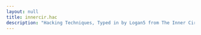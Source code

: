 ```yaml
---
layout: null
title: innercir.hac
description: "Hacking Techniques, Typed in by Logan5 from The Inner Circle"
---
```

